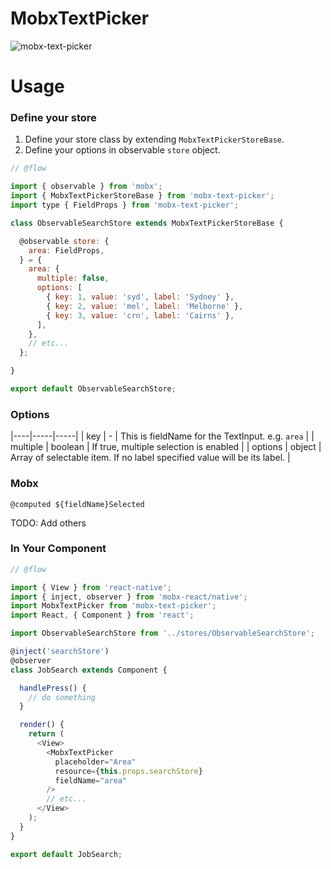 # MobxTextPicker

![mobx-text-picker](https://user-images.githubusercontent.com/3123900/27695829-f90c2bf4-5d2a-11e7-9c61-e5fbbe0d5f3b.gif)

# Usage


### Define your store

1. Define your store class by extending `MobxTextPickerStoreBase`.
2. Define your options in observable `store` object.

```js:ObservableSearchStore.js
// @flow

import { observable } from 'mobx';
import { MobxTextPickerStoreBase } from 'mobx-text-picker';
import type { FieldProps } from 'mobx-text-picker';

class ObservableSearchStore extends MobxTextPickerStoreBase {

  @observable store: {
    area: FieldProps,
  } = {
    area: {
      multiple: false,
      options: [
        { key: 1, value: 'syd', label: 'Sydney' },
        { key: 2, value: 'mel', label: 'Melborne' },
        { key: 3, value: 'crn', label: 'Cairns' },
      ],
    },
    // etc...
  };

}

export default ObservableSearchStore;
```



### Options

|----|-----|-----|
| key | - | This is fieldName for the TextInput. e.g. `area` |
| multiple | boolean | If true, multiple selection is enabled |
| options | object | Array of selectable item. If no label specified value will be its label. |



### Mobx

`@computed ${fieldName}Selected`

TODO: Add others



### In Your Component

```js:JobSearch.js
// @flow

import { View } from 'react-native';
import { inject, observer } from 'mobx-react/native';
import MobxTextPicker from 'mobx-text-picker';
import React, { Component } from 'react';

import ObservableSearchStore from '../stores/ObservableSearchStore';

@inject('searchStore')
@observer
class JobSearch extends Component {

  handlePress() {
    // do something
  }

  render() {
    return (
      <View>
        <MobxTextPicker
          placeholder="Area"
          resource={this.props.searchStore}
          fieldName="area"
        />
        // etc...
      </View>
    );
  }
}

export default JobSearch;
```
